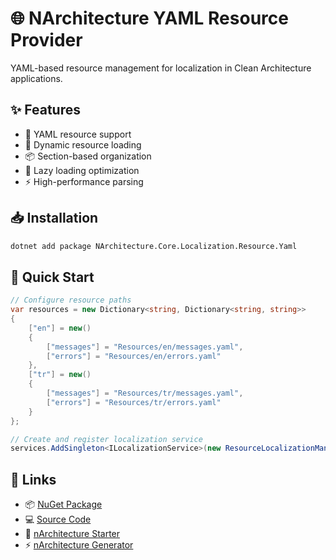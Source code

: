# 🌐 NArchitecture YAML Resource Provider

YAML-based resource management for localization in Clean Architecture applications.

## ✨ Features

- 📄 YAML resource support
- 🔄 Dynamic resource loading
- 📦 Section-based organization
- 🎯 Lazy loading optimization
- ⚡ High-performance parsing

## 📥 Installation

```bash
dotnet add package NArchitecture.Core.Localization.Resource.Yaml
```

## 🚦 Quick Start

```csharp
// Configure resource paths
var resources = new Dictionary<string, Dictionary<string, string>>
{
    ["en"] = new()
    {
        ["messages"] = "Resources/en/messages.yaml",
        ["errors"] = "Resources/en/errors.yaml"
    },
    ["tr"] = new()
    {
        ["messages"] = "Resources/tr/messages.yaml",
        ["errors"] = "Resources/tr/errors.yaml"
    }
};

// Create and register localization service
services.AddSingleton<ILocalizationService>(new ResourceLocalizationManager(resources));
```

## 🔗 Links

- 📦 [NuGet Package](https://www.nuget.org/packages/NArchitecture.Core.Localization.Resource.Yaml)
- 💻 [Source Code](https://github.com/kodlamaio-projects/nArchitecture.Core)
- 🚀 [nArchitecture Starter](https://github.com/kodlamaio-projects/nArchitecture)
- ⚡ [nArchitecture Generator](https://github.com/kodlamaio-projects/nArchitecture.Gen)
